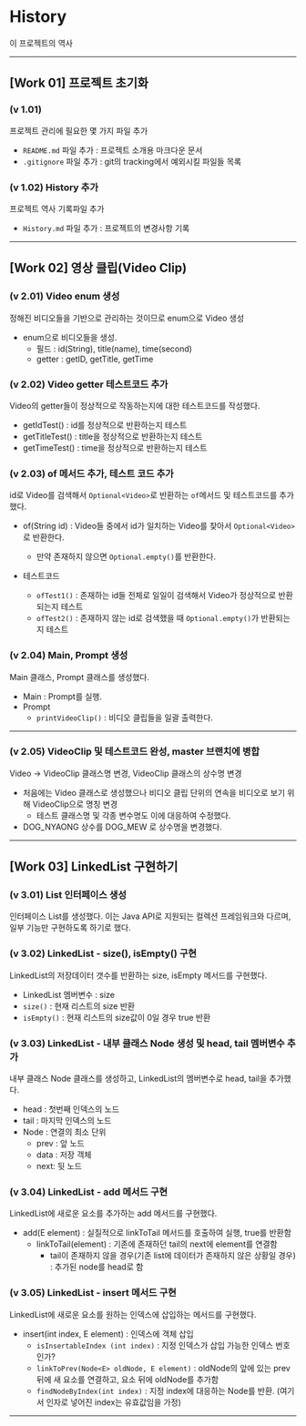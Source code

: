 
# History

이 프로젝트의 역사

---

## [Work 01] 프로젝트 초기화

### (v 1.01) 

프로젝트 관리에 필요한 몇 가지 파일 추가

- `README.md` 파일 추가 : 프로젝트 소개용 마크다운 문서
- `.gitignore` 파일 추가 : git의 tracking에서 예외시킬 파일들 목록


### (v 1.02) History 추가

프로젝트 역사 기록파일 추가

- `History.md` 파일 추가 : 프로젝트의 변경사항 기록

---

## [Work 02] 영상 클립(Video Clip)

### (v 2.01) Video enum 생성

정해진 비디오들을 기반으로 관리하는 것이므로 enum으로 Video 생성

- enum으로 비디오들을 생성.
  - 필드 : id(String), title(name), time(second)
  - getter : getID, getTitle, getTime

### (v 2.02) Video getter 테스트코드 추가

Video의 getter들이 정상적으로 작동하는지에 대한 테스트코드를 작성했다.

- getIdTest() : id를 정상적으로 반환하는지 테스트
- getTitleTest() : title을 정상적으로 반환하는지 테스트
- getTimeTest() : time을 정상적으로 반환하는지 테스트

### (v 2.03) of 메서드 추가, 테스트 코드 추가

id로 Video를 검색해서 `Optional<Video>`로 반환하는 `of`메서드 및 테스트코드를 추가했다.

- of(String id) : Video들 중에서 id가 일치하는 Video를 찾아서 `Optional<Video>`로 반환한다.
  - 만약 존재하지 않으면 `Optional.empty()`를 반환한다.

- 테스트코드
  - `ofTest1()` : 존재하는 id들 전체로 일일이 검색해서 Video가 정상적으로 반환되는지 테스트
  - `ofTest2()` : 존재하지 않는 id로 검색했을 때 `Optional.empty()`가 반환되는지 테스트

### (v 2.04) Main, Prompt 생성

Main 클래스, Prompt 클래스를 생성했다.

- Main : Prompt를 실행.
- Prompt
  - `printVideoClip()` : 비디오 클립들을 일괄 출력한다.

---

### (v 2.05) VideoClip 및 테스트코드 완성, master 브랜치에 병합

Video -> VideoClip 클래스명 변경, VideoClip 클래스의 상수명 변경

- 처음에는 Video 클래스로 생성했으나 비디오 클립 단위의 연속을 비디오로 보기 위해 VideoClip으로 명칭 변경
  - 테스트 클래스명 및 각종 변수명도 이에 대응하여 수정했다.
- DOG_NYAONG 상수를 DOG_MEW 로 상수명을 변경했다.

---

## [Work 03] LinkedList 구현하기

### (v 3.01) List 인터페이스 생성

인터페이스 List를 생성했다. 이는 Java API로 지원되는 컬렉션 프레임워크와 다르며, 일부 기능만 구현하도록 하기로 했다.

### (v 3.02) LinkedList - size(), isEmpty() 구현

LinkedList의 저장데이터 갯수를 반환하는 size, isEmpty 메서드를 구현했다.

- LinkedList 멤버변수 : size
- `size()` : 현재 리스트의 size 반환
- `isEmpty()` : 현재 리스트의 size값이 0일 경우 true 반환

### (v 3.03) LinkedList - 내부 클래스 Node 생성 및 head, tail 멤버변수 추가

내부 클래스 Node 클래스를 생성하고, LinkedList의 멤버변수로 head, tail을 추가했다.

- head : 첫번째 인덱스의 노드
- tail : 마지막 인덱스의 노드
- Node : 연결의 최소 단위
  - prev : 앞 노드
  - data : 저장 객체
  - next: 뒷 노드

### (v 3.04) LinkedList - add 메서드 구현

LinkedList에 새로운 요소를 추가하는 add 메서드를 구현했다.

- add(E element) : 실질적으로 linkToTail 메서드를 호출하여 실행, true를 반환함
  - linkToTail(element) : 기존에 존재하던 tail의 next에 element를 연결함
    - tail이 존재하지 않을 경우(기존 list에 데이터가 존재하지 않은 상황일 경우) : 추가된 node를 head로 함
    
### (v 3.05) LinkedList - insert 메서드 구현

LinkedList에 새로운 요소를 원하는 인덱스에 삽입하는 메서드를 구현했다.

- insert(int index, E element) : 인덱스에 객체 삽입
  - `isInsertableIndex (int index)` : 지정 인덱스가 삽입 가능한 인덱스 번호인가?
  - `linkToPrev(Node<E> oldNode, E element)` : oldNode의 앞에 있는 prev 뒤에 새 요소를 연결하고, 요소 뒤에 oldNode를 추가함
  - `findNodeByIndex(int index)` : 지정 index에 대응하는 Node를 반환. (여기서 인자로 넣어진 index는 유효값임을 가정)

---